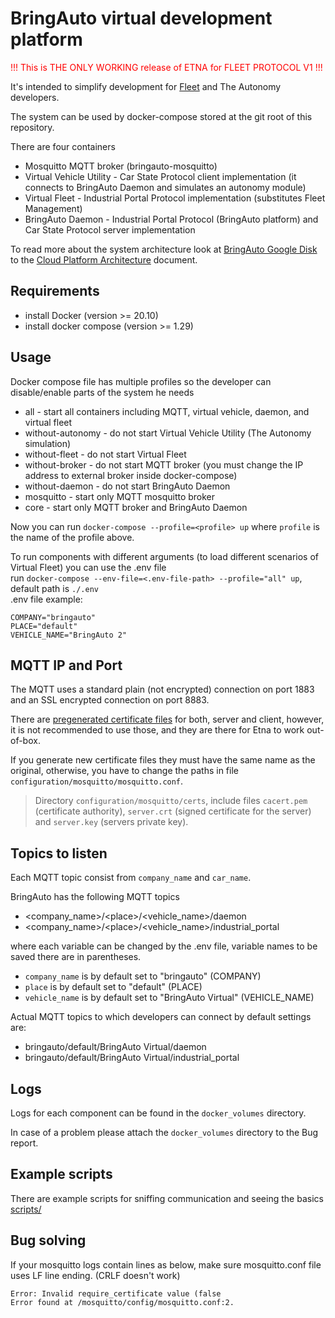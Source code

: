 
# BringAuto virtual development platform

<span style="color:red">!!! This is THE ONLY WORKING release of ETNA for FLEET PROTOCOL V1 !!! </span>

It's intended to simplify development for [Fleet] and The Autonomy developers.

The system can be used by docker-compose stored at the git root of this repository.

There are four containers

- Mosquitto MQTT broker (bringauto-mosquitto)
- Virtual Vehicle Utility - Car State Protocol client implementation (it connects to BringAuto Daemon and simulates an autonomy module)
- Virtual Fleet - Industrial Portal Protocol implementation (substitutes Fleet Management)
- BringAuto Daemon - Industrial Portal Protocol (BringAuto platform) and Car State Protocol server implementation

To read more about the system architecture look at [BringAuto Google Disk]
to the [Cloud Platform Architecture] document.

## Requirements

- install Docker (version >= 20.10)
- install docker compose (version >= 1.29)

## Usage


Docker compose file has multiple profiles so the developer can disable/enable parts of the system he needs

- all - start all containers including MQTT, virtual vehicle, daemon, and virtual fleet
- without-autonomy - do not start Virtual Vehicle Utility (The Autonomy simulation)
- without-fleet - do not start Virtual Fleet
- without-broker - do not start MQTT broker (you must change the IP address to external broker inside docker-compose)
- without-daemon - do not start BringAuto Daemon
- mosquitto - start only MQTT mosquitto broker
- core - start only MQTT broker and BringAuto Daemon

Now you can run `docker-compose --profile=<profile> up` where `profile` is the name of the profile above.

To run components with different arguments (to load different scenarios of Virtual Fleet) you can use the .env file  
run `docker-compose --env-file=<.env-file-path> --profile="all" up`, default path is `./.env`  
.env file example:
```
COMPANY="bringauto"
PLACE="default"
VEHICLE_NAME="BringAuto 2"
```
## MQTT IP and Port
The MQTT uses a standard plain (not encrypted) connection on port 1883 and an SSL encrypted connection on port 8883.

There are [pregenerated certificate files] for both, server and client, however, it is not recommended to use those, and they are there for Etna to work out-of-box.

If you generate new certificate files they must have the same name as the original, otherwise, you have to change the paths in file `configuration/mosquitto/mosquitto.conf`.

> Directory `configuration/mosquitto/certs`, include files `cacert.pem` (certificate authority), `server.crt` (signed certificate for the server) and `server.key` (servers private key).

## Topics to listen

Each MQTT topic consist from `company_name` and `car_name`.

BringAuto has the following MQTT topics
- \<company_name>/\<place>/\<vehicle_name>/daemon
- \<company_name>/\<place>/\<vehicle_name>/industrial_portal

where each variable can be changed by the .env file, variable names to be saved there are in parentheses.
- `company_name` is by default set to "bringauto" (COMPANY)
- `place` is by default set to "default" (PLACE)
- `vehicle_name` is by default set to "BringAuto Virtual" (VEHICLE_NAME)


Actual MQTT topics to which developers can connect by default settings are:
- bringauto/default/BringAuto Virtual/daemon
- bringauto/default/BringAuto Virtual/industrial_portal


## Logs

Logs for each component can be found in the `docker_volumes` directory.

In case of a problem please attach the `docker_volumes` directory to the Bug report.

## Example scripts

There are example scripts for sniffing communication and seeing the basics [scripts/]

## Bug solving
If your mosquitto logs contain lines as below, make sure mosquitto.conf file uses LF line ending. (CRLF doesn't work)
```
Error: Invalid require_certificate value (false
Error found at /mosquitto/config/mosquitto.conf:2.
```

[Fleet]: https://github.com/bringauto/fleet
[Cloud Platform Architecture]: https://docs.google.com/document/d/1jgSrBhZm73j_DkxNMtRgBLvnh_K-MUsL7z576hUat-I/edit
[Industrial Portal]: https://github.com/bringauto/industrial-portal
[Google Artifacts Registry]: https://console.cloud.google.com/artifacts/docker/bringauto-infrastructure/europe-west1/virtual-platform?hl=cs&project=bringauto-infrastructure
[Cloud System Architecture]: https://docs.google.com/document/d/1jgSrBhZm73j_DkxNMtRgBLvnh_K-MUsL7z576hUat-I
[BringAuto Google Disk]: https://drive.google.com/drive/u/0/folders/1ZE9VRs86QtP6GqTJBl6vRJLmkh1lTEc5
[pregenerated certificate files]: configuration/mosquitto/certs
[scripts/]: scripts/
